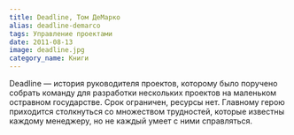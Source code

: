 ```yaml
---
title: Deadline, Том ДеМарко
alias: deadline-demarco
tags: Управление проектами
date: 2011-08-13
image: deadline.jpg
category_name: Книги
---
```


Deadline — история руководителя проектов, которому было поручено собрать команду для разработки нескольких проектов на маленьком остравном государстве. Срок ограничен, ресурсы нет. Главному герою приходится столкнуться со множеством трудностей, которые известны каждому менеджеру, но не каждый умеет с ними справляться.


